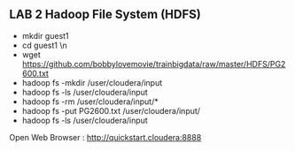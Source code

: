 ## LAB 2 Hadoop File System (HDFS)
- mkdir guest1 
- cd guest1 \n
- wget https://github.com/bobbylovemovie/trainbigdata/raw/master/HDFS/PG2600.txt
- hadoop fs -mkdir /user/cloudera/input
- hadoop fs -ls /user/cloudera/input
- hadoop fs -rm /user/cloudera/input/\*
- hadoop fs -put PG2600.txt /user/cloudera/input/
- hadoop fs -ls /user/cloudera/input

Open Web Browser : http://quickstart.cloudera:8888
